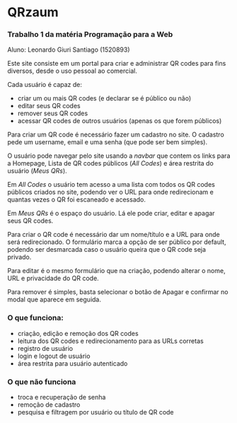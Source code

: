 # QRzaum
### Trabalho 1 da matéria Programação para a Web
Aluno: Leonardo Giuri Santiago (1520893)

Este site consiste em um portal para criar e administrar QR codes para fins diversos, desde o uso pessoal ao comercial. 

Cada usuário é capaz de:
- criar um ou mais QR codes (e declarar se é público ou não)
- editar seus QR codes
- remover seus QR codes
- acessar QR codes de outros usuários (apenas os que forem públicos)

Para criar um QR code é necessário fazer um cadastro no site. O cadastro pede um username, email e uma senha (que pode ser bem simples).

O usuário pode navegar pelo site usando a <i>navbar</i> que contem os links para a Homepage, Lista de QR codes públicos (<i>All Codes</i>) e área restrita do usuário (<i>Meus QRs</i>).

Em <i>All Codes</i> o usuário tem acesso a uma lista com todos os QR codes públicos criados no site, podendo ver o URL para onde redirecionam e quantas vezes o QR foi escaneado e acessado.

Em <i>Meus QRs</i> é o espaço do usuário. Lá ele pode criar, editar e apagar seus QR codes.

Para criar o QR code é necessário dar um nome/título e a URL para onde será redirecionado. O formulário marca a opção de ser público por default, podendo ser desmarcada caso o usuário queira que o QR code seja privado.

Para editar é o mesmo formulário que na criação, podendo alterar o nome, URL e privacidade do QR code.

Para remover é simples, basta selecionar o botão de Apagar e confirmar no modal que aparece em seguida.

### O que funciona:
 - criação, edição e remoção dos QR codes
 - leitura dos QR codes e redirecionamento para as URLs corretas
 - registro de usuário
 - login e logout de usuário
 - área restrita para usuário autenticado

 ### O que não funciona
 - troca e recuperação de senha
 - remoção de cadastro
 - pesquisa e filtragem por usuário ou título de QR code